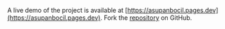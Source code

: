 A live demo of the project is available at [https://asupanbocil.pages.dev](https://asupanbocil.pages.dev).
Fork the [repository](https://github.com/kurkagondex/bocilsmpcolmek) on GitHub.